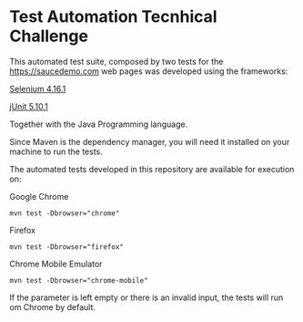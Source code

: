 # Test Automation Tecnhical Challenge
This automated test suite, composed by two tests for the https://saucedemo.com web pages was developed using the frameworks:

[Selenium 4.16.1](https://selenium.dev)

[jUnit 5.10.1](https://junit.org)

Together with the Java Programming language.

Since Maven is the dependency manager, you will need it installed on your machine to run the tests.

The automated tests developed in this repository are available for execution on:

Google Chrome

```mvn test -Dbrowser="chrome"```


Firefox

```mvn test -Dbrowser="firefox"```

Chrome Mobile Emulator

```mvn test -Dbrowser="chrome-mobile"```

If the parameter is left empty or there is an invalid input, the tests will run om Chrome by default.